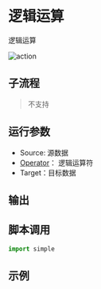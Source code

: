 # 逻辑运算 
逻辑运算

![action](./images/2022-11-17_184608.png ':size=90%')

## 子流程

> 不支持

## 运行参数


* Source: 源数据
* [Operator](../../enums/LogicalOperators.md)： 逻辑运算符
* Target：目标数据

## 输出



## 脚本调用

```python
import simple


```

## 示例


